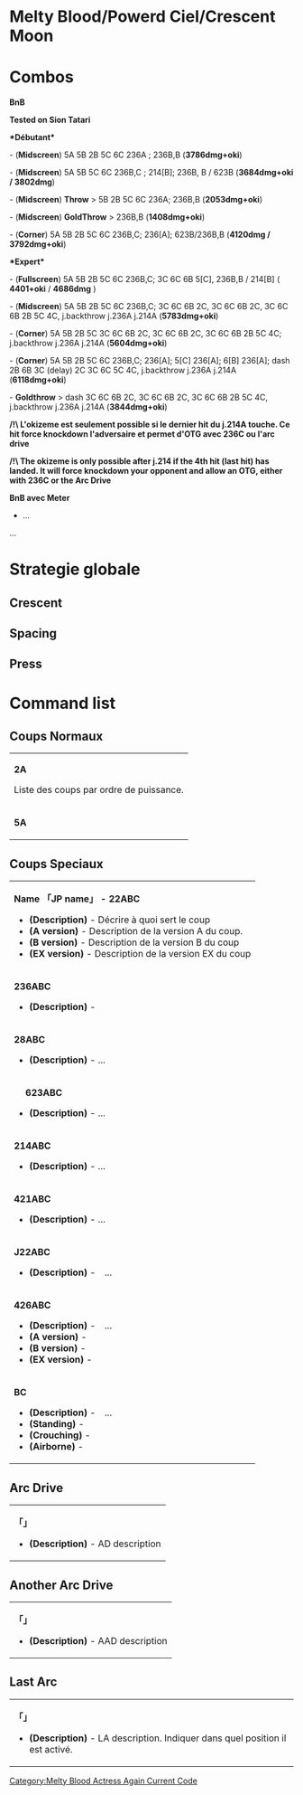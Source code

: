 # Melty Blood/Powerd Ciel/Crescent Moon

# Combos

**BnB**

**Tested on Sion Tatari**

**\*Débutant\***

\- (**Midscreen**) 5A 5B 2B 5C 6C 236A ; 236B,B (**3786dmg+oki**)

\- (**Midscreen**) 5A 5B 5C 6C 236B,C ; 214\[B\]; 236B, B / 623B
(**3684dmg+oki / 3802dmg**)

\- (**Midscreen**) **Throw** \> 5B 2B 5C 6C 236A; 236B,B
(**2053dmg+oki**)

\- (**Midscreen**) **GoldThrow** \> 236B,B (**1408dmg+oki**)

\- (**Corner**) 5A 5B 2B 5C 6C 236B,C; 236\[A\]; 623B/236B,B (**4120dmg
/ 3792dmg+oki**)

**\*Expert\***

\- (**Fullscreen**) 5A 5B 2B 5C 6C 236B,C; 3C 6C 6B 5\[C\], 236B,B /
214\[B\] ( **4401+oki** / **4686dmg** )

\- (**Midscreen**) 5A 5B 2B 5C 6C 236B,C; 3C 6C 6B 2C, 3C 6C 6B 2C, 3C
6C 6B 2B 5C 4C, j.backthrow j.236A j.214A (**5783dmg+oki**)

\- (**Corner**) 5A 5B 2B 5C 3C 6C 6B 2C, 3C 6C 6B 2C, 3C 6C 6B 2B 5C 4C;
j.backthrow j.236A j.214A (**5604dmg+oki**)

\- (**Corner**) 5A 5B 2B 5C 6C 236B,C; 236\[A\]; 5\[C\] 236\[A\]; 6\[B\]
236\[A\]; dash 2B 6B 3C (delay) 2C 3C 6C 5C 4C, j.backthrow j.236A
j.214A (**6118dmg+oki**)

\- **Goldthrow** \> dash 3C 6C 6B 2C, 3C 6C 6B 2C, 3C 6C 6B 2B 5C 4C,
j.backthrow j.236A j.214A (**3844dmg+oki**)

**/!\\ L'okizeme est seulement possible si le dernier hit du j.214A
touche. Ce hit force knockdown l'adversaire et permet d'OTG avec 236C ou
l'arc drive**

**/!\\ The okizeme is only possible after j.214 if the 4th hit (last
hit) has landed. It will force knockdown your opponent and allow an OTG,
either with 236C or the Arc Drive**

**BnB avec Meter**

- ...

  
...

# Strategie globale

## Crescent

## Spacing

## Press

# Command list

## Coups Normaux

<table>
<tbody>
<tr class="odd">
<td><p><strong>2A</strong></p>
<p>Liste des coups par ordre de puissance.</p></td>
</tr>
<tr class="even">
<td><p><strong>5A</strong></p></td>
</tr>
</tbody>
</table>

## Coups Speciaux

<table>
<tbody>
<tr class="odd">
<td><p><strong>Name 「JP name」 - 22ABC</strong></p>
<ul>
<li><strong>(Description)</strong> - Décrire à quoi sert le coup</li>
<li><strong>(A version)</strong> - Description de la version A du
coup.</li>
<li><strong>(B version)</strong> - Description de la version B du
coup</li>
<li><strong>(EX version)</strong> - Description de la version EX du
coup</li>
</ul></td>
</tr>
<tr class="even">
<td><p><strong>236ABC</strong></p>
<ul>
<li><strong>(Description)</strong> -</li>
</ul></td>
</tr>
<tr class="odd">
<td><p><strong>28ABC</strong></p>
<ul>
<li><strong>(Description)</strong> - ...</li>
</ul></td>
</tr>
<tr class="even">
<td><p><strong>　 623ABC</strong></p>
<ul>
<li><strong>(Description)</strong> - ...</li>
</ul></td>
</tr>
<tr class="odd">
<td><p><strong>214ABC</strong></p>
<ul>
<li><strong>(Description)</strong> - ...</li>
</ul></td>
</tr>
<tr class="even">
<td><p><strong>421ABC</strong></p>
<ul>
<li><strong>(Description)</strong> - ...</li>
</ul></td>
</tr>
<tr class="odd">
<td><p><strong>J22ABC</strong></p>
<ul>
<li><strong>(Description)</strong> -　...</li>
</ul></td>
</tr>
<tr class="even">
<td><p><strong>426ABC</strong></p>
<ul>
<li><strong>(Description)</strong> -　...</li>
<li><strong>(A version)</strong> -</li>
<li><strong>(B version)</strong> -</li>
<li><strong>(EX version)</strong> -</li>
</ul></td>
</tr>
<tr class="odd">
<td><p><strong>BC</strong></p>
<ul>
<li><strong>(Description)</strong> -　...</li>
<li><strong>(Standing)</strong> -</li>
<li><strong>(Crouching)</strong> -</li>
<li><strong>(Airborne)</strong> -</li>
</ul></td>
</tr>
</tbody>
</table>

## Arc Drive

<table>
<tbody>
<tr class="odd">
<td><p><strong>「」</strong></p>
<ul>
<li><strong>(Description)</strong> - AD description</li>
</ul></td>
</tr>
</tbody>
</table>

## Another Arc Drive

<table>
<tbody>
<tr class="odd">
<td><p><strong>「」</strong></p>
<ul>
<li><strong>(Description)</strong> - AAD description</li>
</ul></td>
</tr>
</tbody>
</table>

## Last Arc

<table>
<tbody>
<tr class="odd">
<td><p><strong>「」</strong></p>
<ul>
<li><strong>(Description)</strong> - LA description. Indiquer dans quel
position il est activé.</li>
</ul></td>
</tr>
</tbody>
</table>

[Category:Melty Blood Actress Again Current
Code](Category:Melty_Blood_Actress_Again_Current_Code "wikilink")
